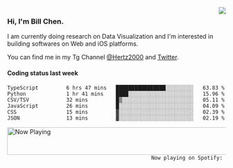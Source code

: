 <img  align="right" src="https://github-readme-stats.vercel.app/api?username=BillChen2k&show_icons=false&count_private=true&hide_title=true">

### Hi, I'm Bill Chen.

I am currently doing research on Data Visualization and I'm interested in building softwares on Web and iOS platforms.

You can find me in my Tg Channel [@Hertz2000](https://t.me/Hertz2000) and [Twitter](https://twitter.com/billchen2k).

#### Coding status last week

<!--START_SECTION:waka-->

```text
TypeScript         6 hrs 47 mins   ████████████████░░░░░░░░░   63.83 %
Python             1 hr 41 mins    ████░░░░░░░░░░░░░░░░░░░░░   15.96 %
CSV/TSV            32 mins         █▒░░░░░░░░░░░░░░░░░░░░░░░   05.11 %
JavaScript         26 mins         █░░░░░░░░░░░░░░░░░░░░░░░░   04.09 %
CSS                15 mins         ▓░░░░░░░░░░░░░░░░░░░░░░░░   02.39 %
JSON               13 mins         ▓░░░░░░░░░░░░░░░░░░░░░░░░   02.19 %
```

<!--END_SECTION:waka-->


<div>
<a href="https://spotify-now-playing.billchen2k.vercel.app/now-playing?open">
   <img align="right" src="https://spotify-now-playing.billchen2k.vercel.app/now-playing" width="540" height="64" alt="Now Playing">
</a>
</div>

<div>
<p align="right"><code>Now playing on Spotify: </code></p>
</div>

<!--
**BillChen2K/BillChen2K** is a ✨ _special_ ✨ repository because its `README.md` (this file) appears on your GitHub profile.

Here are some ideas to get you started:

- 🔭 I’m currently working on ...
- 🌱 I’m currently learning ...
- 👯 I’m looking to collaborate on ...
- 🤔 I’m looking for help with ...
- 💬 Ask me about ...
- 📫 How to reach me: ...
- 😄 Pronouns: ...
- ⚡ Fun fact: ...
-->
